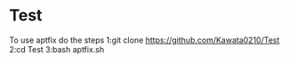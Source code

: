 # Test
To use aptfix do the steps
1:git clone https://github.com/Kawata0210/Test 
2:cd Test
3:bash aptfix.sh
